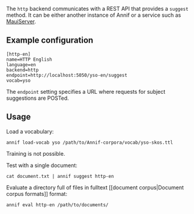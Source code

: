 The `http` backend communicates with a REST API that provides a `suggest` method. It can be either another instance of Annif or a service such as [MauiServer](https://github.com/NatLibFi/MauiServer).

## Example configuration

```
[http-en]
name=HTTP English
language=en
backend=http
endpoint=http://localhost:5050/yso-en/suggest
vocab=yso
```

The `endpoint` setting specifies a URL where requests for subject suggestions are POSTed.

## Usage

Load a vocabulary:

    annif load-vocab yso /path/to/Annif-corpora/vocab/yso-skos.ttl

Training is not possible.

Test with a single document:

    cat document.txt | annif suggest http-en

Evaluate a directory full of files in fulltext [[document corpus|Document corpus formats]] format:

    annif eval http-en /path/to/documents/